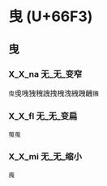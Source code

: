# 曳 (U+66F3)
 
## 曳 

### X_X_na 无_无_变窄
`曳`曵㖂㹭䄿䛖拽栧洩絏跩齥`䎈`

### X_X_fl 无_无_变扁
`䇩䒶`

### X_X_mi 无_无_缩小 
`㡼`